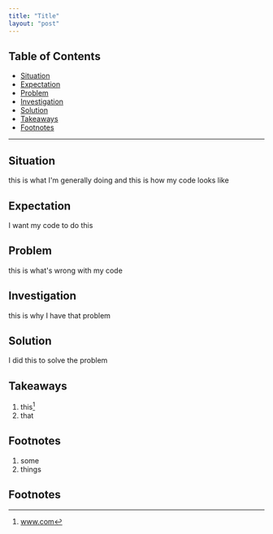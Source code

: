 ```yaml
---
title: "Title"
layout: "post"
---
```


## Table of Contents
- [Situation](#situation)
- [Expectation](#expectation)
- [Problem](#problem)
- [Investigation](#investigation)
- [Solution](#solution)
- [Takeaways](#takeaways)
- [Footnotes](#footnotes)

---

## Situation
this is what I'm generally doing
and this is how my code looks like

## Expectation
I want my code to do this

## Problem
this is what's wrong with my code

## Investigation
this is why I have that problem

## Solution
I did this to solve the problem

## Takeaways
1. this[^1]
2. that

## Footnotes
[^1]: www.com
1. some
2. things

## Footnotes
[^1]: https://www.footnotes
